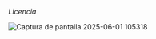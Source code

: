 _Licencia_

![Captura de pantalla 2025-06-01 105318](https://github.com/user-attachments/assets/3fde5a19-0255-467c-888b-69969a16079a)
